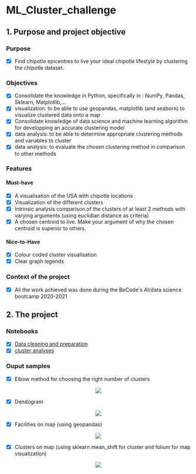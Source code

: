 # ML_Cluster_challenge

## 1. Purpose and project objective 

### Purpose 
- [x] Find chipotle epicentres to live your ideal chipotle lifestyle by clustering the chipotle dataset.

### Objectives 

- [x] Consolidate the knowledge in Python, specifically in : NumPy, Pandas, Sklearn, Matplotlib,...
- [x] visualization: to be able to use geopandas, matplotlib (and seaborn) to visualize clustered data onto a map
- [x] Consolidate knowledge of data science and machine learning algorithm for developping an accurate clustering model
- [x] data analysis: to be able to determine appropriate clustering methods and variables to cluster
- [x] data analysis: to evaluate the chosen clustering method in comparison to other methods

### Features 
#### Must-have 
- [x] A visualisation of the USA with chipotle locations
- [x] Visualization of the different clusters
- [x] Intrinsic analysis comparison of the clusters of at least 2 methods with varying arguments (using euclidian distance as criteria)
- [x] A chosen centroid to live. Make your argument of why the chosen centroid is superior to others.

#### Nice-to-Have
- [x] Colour coded cluster visualisation
- [x] Clear graph legends

### Context of the project 
- [x] All the work achieved was done during the BeCode's AI/data science bootcamp 2020-2021

## 2. The project 

### Notebooks
- [x] [Data cleaning and preparation](https://github.com/jcmeunier77/ML_Cluster_challenge/blob/master/01.%20Chip_Exploratory%20data%20analyses%20.ipynb)
- [x] [cluster analyses](https://github.com/jcmeunier77/ML_Cluster_challenge/blob/master/02.%20Chip_Cluster%20analyses.ipynb)

### Ouput samples

- [x] Elbow method for choosing the right number of clusters

<p align="center">
    <img src="https://github.com/jcmeunier77/ML_Cluster_challenge/blob/master/img_output/elbow_method.png">
</p>

- [x] Dendogram

<p align="center">
    <img src="https://github.com/jcmeunier77/ML_Cluster_challenge/blob/master/img_output/dendogram.png">
</p>

- [x] Facilities on map (using geopandas)

<p align="center">
    <img src="https://github.com/jcmeunier77/ML_Cluster_challenge/blob/master/img_output/visualization%20of%20chipotle.png">
</p>

- [x] Clusters on map (using sklearn.mean_shift for cluster and folium for map visualization)

<p align="center">
    <img src="https://github.com/jcmeunier77/ML_Cluster_challenge/blob/master/img_output/clustervisualization.png">
</p>

